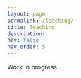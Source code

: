 ```yaml
---
layout: page
permalink: /teaching/
title: Teaching
description:
nav: false
nav_order: 5
---
```


Work in progress.
